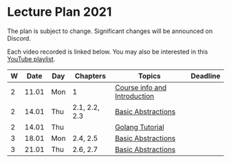 # Lecture Plan 2021

The plan is subject to change. Significant changes will be announced on Discord.

Each video recorded is linked below.
You may also be interested in this [YouTube playlist](https://www.youtube.com/watch?v=pKFfy_T5e94&list=PLbFbN_bRUfk2dNaP_yU5VLNfZa5QzkOSu&ab_channel=RacinNygaard).

| W  | Date  | Day | Chapters | Topics                                                                               | Deadline  |
|----|-------|-----|-------------|-----------------------------------------------------------------------|-----------|
| 2  | 11.01 | Mon | 1  | [Course info and Introduction][1]                                                    |           |
| 2 |  14.01     | Thu | 2.1, 2.2, 2.3  | [Basic Abstractions][2]                                               |           |
| 2 |  14.01     | Thu |   | [Golang Tutorial][3]                                               |           |
| 3 |  18.01     | Mon | 2.4, 2.5  | [Basic Abstractions][4]                                                        |           |
| 3 | 21.01 | Thu | 2.6, 2.7  | [Basic Abstractions][5]                                                                     |           |


[1]: https://www.youtube.com/watch?v=pKFfy_T5e94
[2]: https://www.youtube.com/watch?v=IDbbXseYaPc
[3]: https://www.youtube.com/watch?v=IDbbXseYaPc&t=3200
[4]: https://www.youtube.com/watch?v=MqAw0sbwtwE
[5]: https://www.youtube.com/watch?v=xlKvYU79qfU
